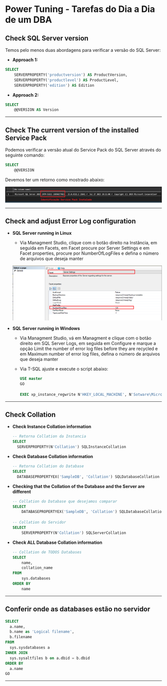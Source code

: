 # Power Tuning - Tarefas do Dia a Dia de um DBA

## **Check SQL Server version**

Temos pelo menos duas abordagens para verificar a versão do SQL Server:

- **Approach 1:**

```sql
SELECT
    SERVERPROPERTY('productversion') AS ProductVersion,
    SERVERPROPERTY('productlevel') AS ProductLevel,
    SERVERPROPERTY('edition') AS Edition
```

- **Approach 2:**

```sql
SELECT
    @@VERSION AS Version
```

---

## **Check The current version of the installed Service Pack**

Podemos verificar a versão atual do Service Pack do SQL Server através do seguinte comando:

```sql
SELECT
    @@VERSION
```

Devemos ter um retorno como mostrado abaixo:

![SQL Server versão Service Pack](./images/SQLServer-VersionServicePack.png)

---

## **Check and adjust Error Log configuration**

- **SQL Server running in Linux**
  - Via Managment Studio, clique com o botão direito na Instância, em seguida em Facets, em Facet procure por Server Settings e em Facet properties, procure por NumberOfLogFiles e defina o número de arquivos que deseja manter

  ![SQL Server Error Log configuration](./images/SQLServer-SettingNumberFileErrorLogLinux.png)

- **SQL Server running in Windows**
  - Via Managment Studio, vá em Managment e clique com o botão direito em SQL Server Logs, em seguida em Configure e marque a opção Limit the number of error log files before they are recycled e em Maximum number of error log files, defina o número de arquivos que deseja manter
  - Via T-SQL ajuste e execute o script abaixo:

    ```sql
    USE master
    GO

    EXEC xp_instance_regwrite N'HKEY_LOCAL_MACHINE', N'Sotware\Microsoft\MSSQLServer\MSSQLServer', N'NumErrorLogs', REG_DWORD, InformarNumeroDesejado
    ```

---

## **Check Collation**

- **Check Instance Collation information**

  ```sql
  -- Retorna Collation da Instancia
  SELECT
    SERVERPROPERTY(N'Collation') SQLInstanceCollation
  ```

- **Check Database Collation information**

  ```sql
  -- Retorna Collation do Database
  SELECT
    DATABASEPROPERTYEX('SampleDB', 'Collation') SQLDatabaseCollation        -- Ajuste o nome do Database, neste exemplo checamos para o Database SampleDB
  ```

- **Checking that the Collation of the Database and the Server are different**

  ```sql
  -- Collation do Database que desejamos comparar
  SELECT
      DATABASEPROPERTYEX('SampleDB', 'Collation') SQLDatabaseCollation
  
  -- Collation do Servidor
  SELECT
      SERVERPROPERTY(N'Collation') SQLServerCollation
  ```

- **Check ALL Database Collation information**

  ```sql
  -- Collation de TODOS Databases
  SELECT
      name,
      collation_name
  FROM
      sys.databases
  ORDER BY
      name
  ```

---

## Conferir onde as databases estão no servidor
  
  ```sql
  SELECT 
    a.name, 
    b.name as 'Logical filename', 
    b.filename
  FROM 
    sys.sysdatabases a
  INNER JOIN 
    sys.sysaltfiles b on a.dbid = b.dbid
  ORDER BY 
    a.name
  GO
  ```

  ---
